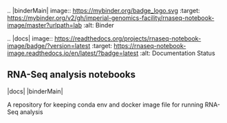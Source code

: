 .. |binderMain| image:: https://mybinder.org/badge_logo.svg
    :target: https://mybinder.org/v2/gh/imperial-genomics-facility/rnaseq-notebook-image/master?urlpath=lab
    :alt: Binder

.. |docs| image:: https://readthedocs.org/projects/rnaseq-notebook-image/badge/?version=latest 
    :target: https://rnaseq-notebook-image.readthedocs.io/en/latest/?badge=latest
    :alt: Documentation Status
    
RNA-Seq analysis notebooks
--------------------------------
|docs| |binderMain|

A repository for keeping conda env and docker image file for running RNA-Seq analysis
